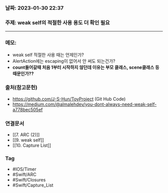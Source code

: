 ### 날짜: 2023-01-30 22:37

### 주제:  weak self의 적절한 사용 용도 더 확인 필요
---
### 메모: 
- weak self 적절한 사용 때는 언제인가? 
- AlertAction에는 escaping이 없어서 안 써도 되는건가?
- **count들어갈때 처음 1부터 시작하지 않던데 이유는 부모 클래스, scene클래스 등 때문인가??**

### 출처(참고문헌) 
- https://github.com/J-S-Hun/ToyProject (Git Hub Code)
- https://medium.com/@almalehdev/you-dont-always-need-weak-self-a778bec505ef

### 연결문서 
- [[7. ARC (2)]]
- [[9. weak self]]
- [[10. Capture List]]

### Tag
- #IOS/Timer
- #Swift/ARC 
- #Swift/Closures 
- #Swift/Capture_List 